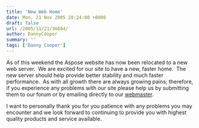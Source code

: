 ```yaml
---
title: 'New Web Home'
date: Mon, 21 Nov 2005 20:24:00 +0000
draft: false
url: /2005/11/21/36084/
author: DannyCooper
summary: ''
tags: ['Danny Cooper']
---
```


As of this weekend the Aspose website has now been relocated to a new web server.  We are excited for our site to have a new, faster home.  The new server should help provide better stability and much faster performance.  As with all growth there are always growing pains; therefore, if you experience any problems with our site please help us by submitting them to our forum or by emailing directly to our [webmaster][1]. 

I want to personally thank you for you patience with any problems you may encounter and we look forward to continuing to provide you with highest quality products and service available.




[1]: mailto:webmaster@aspose.com?subject=Website%20Error%20Report "mailto:webmaster@aspose.com?subject=Website Error Report"



